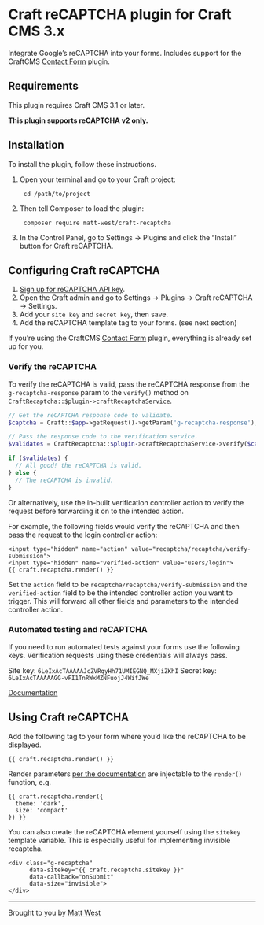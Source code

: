 # Craft reCAPTCHA plugin for Craft CMS 3.x

Integrate Google’s reCAPTCHA into your forms.
Includes support for the CraftCMS [Contact Form](https://github.com/craftcms/contact-form) plugin.

## Requirements

This plugin requires Craft CMS 3.1 or later.

**This plugin supports reCAPTCHA v2 only.**

## Installation

To install the plugin, follow these instructions.

1. Open your terminal and go to your Craft project:

        cd /path/to/project

2. Then tell Composer to load the plugin:

        composer require matt-west/craft-recaptcha

3. In the Control Panel, go to Settings → Plugins and click the “Install” button for Craft reCAPTCHA.

## Configuring Craft reCAPTCHA

1. [Sign up for reCAPTCHA API key](https://www.google.com/recaptcha/admin).
2. Open the Craft admin and go to Settings → Plugins → Craft reCAPTCHA → Settings.
3. Add your `site key` and `secret key`, then save.
4. Add the reCAPTCHA template tag to your forms. (see next section)

If you’re using the CraftCMS [Contact Form](https://github.com/craftcms/contact-form) plugin, everything is already set up for you.

### Verify the reCAPTCHA

To verify the reCAPTCHA is valid, pass the reCAPTCHA response from the `g-recaptcha-response` param to the `verify()` method on `CraftRecaptcha::$plugin->craftRecaptchaService`.

```php
// Get the reCAPTCHA response code to validate.
$captcha = Craft::$app->getRequest()->getParam('g-recaptcha-response');

// Pass the response code to the verification service.
$validates = CraftRecaptcha::$plugin->craftRecaptchaService->verify($captcha);

if ($validates) {
  // All good! the reCAPTCHA is valid.
} else {
  // The reCAPTCHA is invalid.
}
```

Or alternatively, use the in-built verification controller action to verify the request before forwarding it on to the intended action.

For example, the following fields would verify the reCAPTCHA and then pass the request to the login controller action:

```twig
<input type="hidden" name="action" value="recaptcha/recaptcha/verify-submission">
<input type="hidden" name="verified-action" value="users/login">
{{ craft.recaptcha.render() }}
```

Set the `action` field to be `recaptcha/recaptcha/verify-submission` and the `verified-action` field to be the intended controller action you want to trigger. This will forward all other fields and parameters to the intended controller action.

### Automated testing and reCAPTCHA

If you need to run automated tests against your forms use the following keys. Verification requests using these credentials will always pass.

Site key: `6LeIxAcTAAAAAJcZVRqyHh71UMIEGNQ_MXjiZKhI`
Secret key: `6LeIxAcTAAAAAGG-vFI1TnRWxMZNFuojJ4WifJWe`

[Documentation](https://developers.google.com/recaptcha/docs/faq#id-like-to-run-automated-tests-with-recaptcha-v2-what-should-i-do)

## Using Craft reCAPTCHA

Add the following tag to your form where you’d like the reCAPTCHA to be displayed.

```twig
{{ craft.recaptcha.render() }}
```

Render parameters [per the documentation](https://developers.google.com/recaptcha/docs/display#render_param) are injectable to the `render()` function, e.g.

```twig
{{ craft.recaptcha.render({
  theme: 'dark',
  size: 'compact'
}) }}
```

You can also create the reCAPTCHA element yourself using the `sitekey` template variable. This is especially useful for implementing invisible recaptcha.

```twig
<div class="g-recaptcha"
      data-sitekey="{{ craft.recaptcha.sitekey }}"
      data-callback="onSubmit"
      data-size="invisible">
</div>
```

---

Brought to you by [Matt West](https://mattwest.io)
